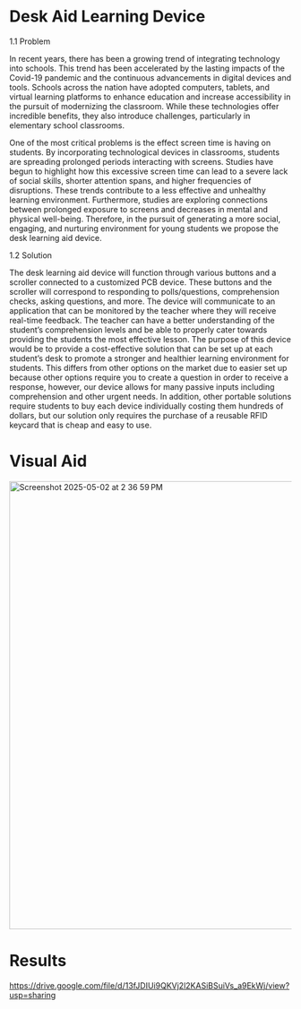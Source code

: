 # Desk Aid Learning Device 

1.1 Problem

In recent years, there has been a growing trend of integrating technology into schools. This trend has been accelerated by the lasting impacts of the Covid-19 pandemic and the continuous advancements in digital devices and tools. Schools across the nation have adopted computers, tablets, and virtual learning platforms to enhance education and increase accessibility in the pursuit of modernizing the classroom. While these technologies offer incredible benefits, they also introduce challenges, particularly in elementary school classrooms. 

One of the most critical problems is the effect screen time is having on students. By incorporating technological devices in classrooms, students are spreading prolonged periods interacting with screens. Studies have begun to highlight how this excessive screen time can lead to a severe lack of social skills, shorter attention spans, and higher frequencies of disruptions. These trends contribute to a less effective and unhealthy learning environment. Furthermore, studies are exploring connections between prolonged exposure to screens and decreases in mental and physical well-being. Therefore, in the pursuit of generating a more social, engaging, and nurturing environment for young students we propose the desk learning aid device.

1.2 Solution

The desk learning aid device will function through various buttons and a scroller connected to a customized PCB device. These buttons and the scroller will correspond to responding to polls/questions, comprehension checks, asking questions, and more. The device will communicate to an application that can be monitored by the teacher where they will receive real-time feedback. The teacher can have a better understanding of the student’s comprehension levels and be able to properly cater towards providing the students the most effective lesson. The purpose of this device would be to provide a cost-effective solution that can be set up at each student’s desk to promote a stronger and healthier learning environment for students. This differs from other options on the market due to easier set up because other options require you to create a question in order to receive a response, however, our device allows for many passive inputs including comprehension and other urgent needs. In addition, other portable solutions require students to buy each device individually costing them hundreds of dollars, but our solution only requires the purchase of a reusable RFID keycard that is cheap and easy to use.



# Visual Aid 
<img width="800" alt="Screenshot 2025-05-02 at 2 36 59 PM" src="https://github.com/user-attachments/assets/8b5ad18f-7f93-401f-a794-2db234fa907e" />


# Results

https://drive.google.com/file/d/13fJDIUi9QKVj2l2KASiBSuiVs_a9EkWj/view?usp=sharing



